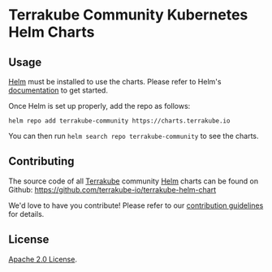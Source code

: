 # Terrakube Community Kubernetes Helm Charts

## Usage

[Helm](https://helm.sh) must be installed to use the charts.
Please refer to Helm's [documentation](https://helm.sh/docs/) to get started.

Once Helm is set up properly, add the repo as follows:

```console
helm repo add terrakube-community https://charts.terrakube.io
```

You can then run `helm search repo terrakube-community` to see the charts.

## Contributing

The source code of all [Terrakube](https://docs.terrakube.io/) community [Helm](https://helm.sh) charts can be found on Github: <https://github.com/terrakube-io/terrakube-helm-chart>

<!-- Keep full URL links to repo files because this README syncs from main to gh-pages.  -->
We'd love to have you contribute! Please refer to our [contribution guidelines](https://github.com/terrakube-io/terrakube-helm-chart) for details.

## License

<!-- Keep full URL links to repo files because this README syncs from main to gh-pages.  -->
[Apache 2.0 License](https://github.com/terrakube-io/terrakube-helm-chart/blob/main/LICENSE).
